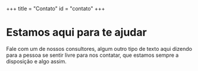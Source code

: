 +++
title = "Contato"
id = "contato"
+++

# Estamos aqui para te ajudar

Fale com um de nossos consultores, algum outro tipo de texto aqui dizendo para a pessoa se sentir livre para nos contatar, que estamos sempre a disposição e algo assim.
